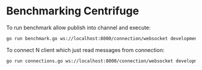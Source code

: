 Benchmarking Centrifuge
=======================

To run benchmark allow publish into channel and execute:

```bash
go run benchmark.go ws://localhost:8000/connection/websocket development secret 4000 1000 50
```

To connect N client which just read messages from connection:

```bash
go run connections.go ws://localhost:8000/connection/websocket development secret 100
```
